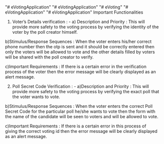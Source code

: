 "# eVotingApplication" 
"# eVotingApplication" 
"# eVoting" 
"# eVotingApplication" 
"# eVotingApplication" 
Important Functionalities

1)  Voter’s Details verification : -
  a) Description and Priority : This will provide more safety to the voting process by verifying the identity of the voter by the poll creator himself.
  
  b)Stimulus/Response Sequences : When the voter enters his/her correct phone number then the otp is sent and it should be correctly entered then only the voters will be allowed to vote and the other details filled by voters will be shared with the poll creator to verify.
  
  c)Important Requirements : If there is a certain error in the verification process of the voter then the error message will be clearly displayed as an alert message.

2)  Poll Secret Code Verification : -
  a)Description and Priority : This will provide more safety to the voting process by verifying the exact poll that the voter wants to vote.
  
  b)Stimulus/Response Sequences : When the voter enters the correct Poll Secret Code for the particular poll he/she wants to vote then the form with the name of the candidate will be seen to voters and will be allowed to vote.
  
  c)Important Requirements : If there is a certain error in this process of giving the correct voting id then the error message will be clearly displayed as an alert message.

